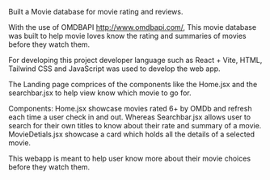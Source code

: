 Built a Movie database for movie rating and reviews.

With the use of OMDBAPI http://www.omdbapi.com/, This movie database was built to help movie loves know the rating and summaries of movies before they watch them.

For developing this project developer language such as React + Vite, HTML, Tailwind CSS and JavaScript was used to develop the web app.

The Landing page comprices of the components like the Home.jsx and the searchbar.jsx to help view know which movie to go for.

Components:
Home.jsx showcase movies rated 6+ by OMDb and refresh each time a user check in and out.
Whereas Searchbar.jsx allows user to search for their own titles to know about their rate and summary of a movie.
MovieDetials.jsx showcase a card which holds all the details of a selected movie.

This webapp is meant to help user know more about their movie choices before they watch them.
